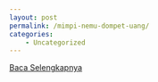 ```yaml
---
layout: post
permalink: /mimpi-nemu-dompet-uang/
categories:
    - Uncategorized
---
```


[Baca Selengkapnya](/08)